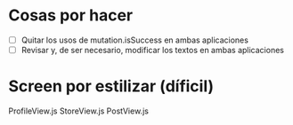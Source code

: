# Cosas por hacer
+ [ ] Quitar los usos de mutation.isSuccess en ambas aplicaciones
+ [ ] Revisar y, de ser necesario, modificar los textos en ambas aplicaciones

# Screen por estilizar (díficil)

ProfileView.js
StoreView.js
PostView.js
